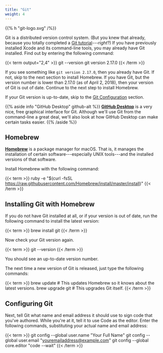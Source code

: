 ```yaml
---
title: "Git"
weight: 4
---
```


{{% h "git-logo.svg" /%}}

Git is a distributed version control system. (But you knew that already, because you totally completed a [Git tutorial](/prereqs/git/)---_right_?) If you have previously installed Xcode and its command-line tools, you may already have Git installed. Find out by entering the following command:

{{< term output="2,4" >}}
git --version
git version 2.17.0
{{< /term >}}

If you see something like `git version 2.17.0`, then you already have Git. If not, skip to the next section to install Homebrew. If you have Git, but the version number is lower than 2.17.0 (as of April 2, 2018), then your version of Git is out of date. Continue to the next step to install Homebrew.

If your Git version is up-to-date, skip to the [Git Configuration](#configuring-git) section.

{{% aside info "GitHub Desktop" github-alt %}}
**[GitHub Desktop](https://desktop.github.com/)** is a very nice, free graphical interface for Git. Although we'll use Git from the command-line a great deal, we'll also look at how GitHub Desktop can make certain tasks easier.
{{% /aside %}}

## Homebrew

**[Homebrew](http://brew.sh)** is a package manager for macOS. That is, it manages the installation of certain software---especially UNIX tools---and the installed versions of that software.

Install Homebrew with the following command:

{{< term >}}
ruby -e "$(curl -fsSL https://raw.githubusercontent.com/Homebrew/install/master/install)"
{{< /term >}}

## Installing Git with Homebrew

If you do not have Git installed at all, or if your version is out of date, run the following command to install the latest version:

{{< term >}}
brew install git
{{< /term >}}

Now check your Git version again.

{{< term >}}
git --version
{{< /term >}}

You should see an up-to-date version number.

The next time a new version of Git is released, just type the following commands:

{{< term >}}
brew update           # This updates Homebrew so it knows about the latest versions.
brew upgrade git      # This upgrades Git itself.
{{< /term >}}

## Configuring Git

Next, tell Git what name and email address it should use to sign code that you've authored. While you're at it, tell it to use Code as the editor. Enter the following commands, substituting your actual name and email address:

{{< term >}}
git config --global user.name "Your Full Name"
git config --global user.email "youremailaddress@example.com"
git config --global core.editor "code --wait"
{{< /term >}}
